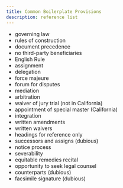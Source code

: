 ```yaml
---
title: Common Boilerplate Provisions
description: reference list
---
```

- governing law
- rules of construction
- document precedence
- no third-party beneficiaries
- English Rule
- assignment
- delegation
- force majeure
- forum for disputes
- mediation
- arbitration
- waiver of jury trial (not in California)
- appointment of special master (California)
- integration
- written amendments
- written waivers
- headings for reference only
- successors and assigns (dubious)
- notice process
- severability
- equitable remedies recital
- opportunity to seek legal counsel
- counterparts (dubious)
- facsimile signature (dubious)
